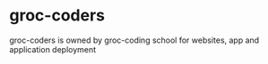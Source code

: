 # groc-coders
groc-coders is owned by groc-coding school for websites, app and application deployment
